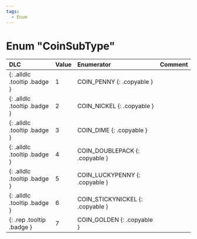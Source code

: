 ```yaml
---
tags:
  - Enum
---
```

# Enum "CoinSubType"
|DLC|Value|Enumerator|Comment|
|:--|:--|:--|:--|
|[ ](#){: .alldlc .tooltip .badge }|1 |COIN_PENNY {: .copyable } |  |
|[ ](#){: .alldlc .tooltip .badge }|2 |COIN_NICKEL {: .copyable } |  |
|[ ](#){: .alldlc .tooltip .badge }|3 |COIN_DIME {: .copyable } |  |
|[ ](#){: .alldlc .tooltip .badge }|4 |COIN_DOUBLEPACK {: .copyable } |  |
|[ ](#){: .alldlc .tooltip .badge }|5 |COIN_LUCKYPENNY {: .copyable } |  |
|[ ](#){: .alldlc .tooltip .badge }|6 |COIN_STICKYNICKEL {: .copyable } |  |
|[ ](#){: .rep .tooltip .badge }|7 |COIN_GOLDEN {: .copyable } |  |